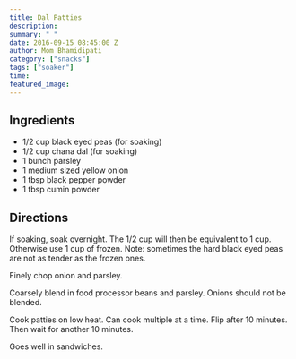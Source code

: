 ```yaml
---
title: Dal Patties
description: 
summary: " "
date: 2016-09-15 08:45:00 Z
author: Mom Bhamidipati
category: ["snacks"]
tags: ["soaker"]
time: 
featured_image: 
---
```


## Ingredients

*   1/2 cup black eyed peas (for soaking)
*   1/2 cup chana dal (for soaking)
*   1 bunch parsley
*   1 medium sized yellow onion
*   1 tbsp black pepper powder
*   1 tbsp cumin powder

## Directions

If soaking, soak overnight. The 1/2 cup will then be equivalent to 1 cup. Otherwise use 1 cup of frozen. Note: sometimes the hard black eyed peas are not as tender as the frozen ones.

Finely chop onion and parsley.

Coarsely blend in food processor beans and parsley. Onions should not be blended.

Cook patties on low heat. Can cook multiple at a time. Flip after 10 minutes. Then wait for another 10 minutes.

Goes well in sandwiches.